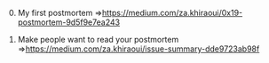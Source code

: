 0. My first postmortem
=>https://medium.com/za.khiraoui/0x19-postmortem-9d5f9e7ea243 


1. Make people want to read your postmortem
=>https://medium.com/za.khiraoui/issue-summary-dde9723ab98f
